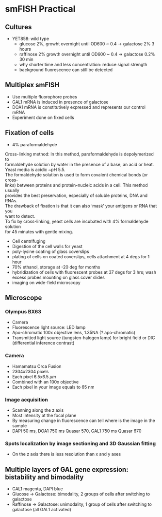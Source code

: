 # smFISH Practical

## Cultures

- YET858: wild type
	- glucose 2%, growht overnight until OD600 ~ 0.4 -> galactose 2% 3 hours
	- raffinose 2% growth overnight until OD600 ~ 0.4 -> galactose 0.2% 30 min
	- why shorter time and less concentration: reduce signal strength
	- background fluorescence can still be detected

## Multiplex smFISH

- Use multiple fluorophore probes
- GAL1 mRNA is induced in presence of galactose
- DOA1 mRNA is constitutively expressed and represents our control mRNA
- Experiment done on fixed cells

## Fixation of cells

- 4% paraformaldehyde

Cross-linking method: In this method, paraformaldehyde is depolymerized to  
formaldehyde solution by water in the presence of a base, an acid or heat.  
Yeast media is acidic ~pH 5.5.  
The formaldehyde solution is used to form covalent chemical bonds (or cross-  
links) between proteins and protein-nucleic acids in a cell. This method usually  
provides the best preservation, especially of soluble proteins, DNA and RNAs.  
The drawback of fixation is that it can also ‘mask’ your antigens or RNA that you  
want to detect.  
To fix by cross-linking, yeast cells are incubated with 4% formaldehyde solution  
for 45 minutes with gentle mixing.


- Cell centrifuging
- Digestion of the cell walls for yeast
- poly-lysine coating of glass coverslips
- plating of cells on coated coverslips, cells attachment at 4 degs for 1 hour
- 70% ethanol, storage at -20 deg for months
- hybridization of cells with fluorescent probes at 37 degs for 3 hrs; wash excess probes mounting on glass cover  slides
- imaging on wide-field microscopy

## Microscope

### Olympus BX63

- Camera
- Fluorescence light source: LED lamp
- Apo-chromatic 100x objective lens, 1.35NA (? apo-chromatic)
- Transmitted light source (tungsten-halogen lamp) for bright field or DIC (differential inference contrast)

### Camera

- Hamamatsu Orca Fusion
- 2304x2304 pixels
- Each pixel 6.5x6.5 $\mu m$
- Combined with an 100x objective
- Each pixel in your image equals to 65 nm

### Image acquisition

- Scanning along the z axis
- Most intensity at the focal plane
- By measuring change in fluorescence can tell where is the image in the sample
- DAPI 50 ms, DOA1 750 ms Quasar 570, GAL1 750 ms Quasar 670

### Spots localization by image sectioning and 3D Gaussian fitting

- On the z axis there is less resolution than x and y axes


## Multiple layers of GAL gene expression: bistability and bimodality

- GAL1 magenta, DAPI blue
- Glucose -> Galactose: bimodality, 2 groups of cells after switching to galactose
- Raffinose -> Galactose: unimodality, 1 group of cells after switching to galactose (all GAL1 activated)